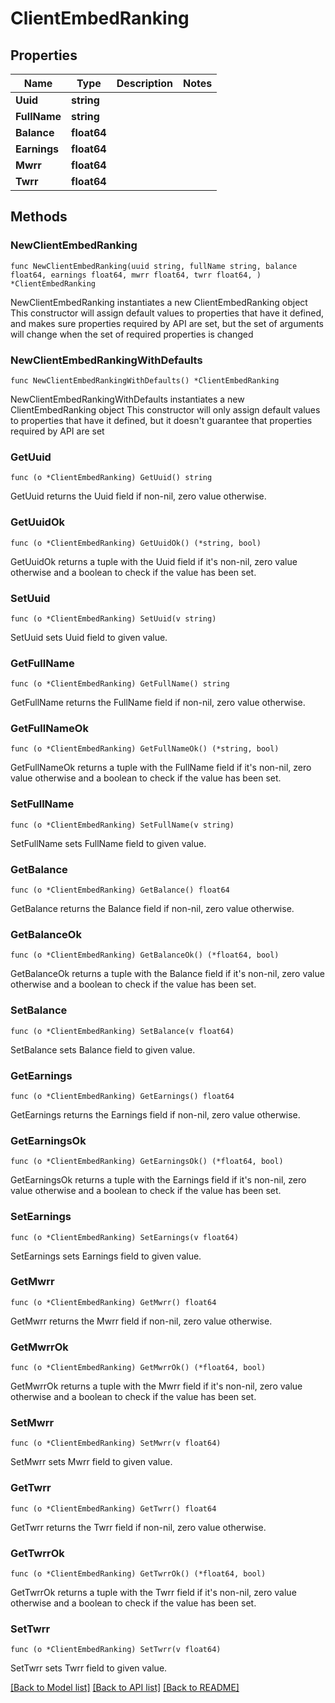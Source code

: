 # ClientEmbedRanking

## Properties

Name | Type | Description | Notes
------------ | ------------- | ------------- | -------------
**Uuid** | **string** |  | 
**FullName** | **string** |  | 
**Balance** | **float64** |  | 
**Earnings** | **float64** |  | 
**Mwrr** | **float64** |  | 
**Twrr** | **float64** |  | 

## Methods

### NewClientEmbedRanking

`func NewClientEmbedRanking(uuid string, fullName string, balance float64, earnings float64, mwrr float64, twrr float64, ) *ClientEmbedRanking`

NewClientEmbedRanking instantiates a new ClientEmbedRanking object
This constructor will assign default values to properties that have it defined,
and makes sure properties required by API are set, but the set of arguments
will change when the set of required properties is changed

### NewClientEmbedRankingWithDefaults

`func NewClientEmbedRankingWithDefaults() *ClientEmbedRanking`

NewClientEmbedRankingWithDefaults instantiates a new ClientEmbedRanking object
This constructor will only assign default values to properties that have it defined,
but it doesn't guarantee that properties required by API are set

### GetUuid

`func (o *ClientEmbedRanking) GetUuid() string`

GetUuid returns the Uuid field if non-nil, zero value otherwise.

### GetUuidOk

`func (o *ClientEmbedRanking) GetUuidOk() (*string, bool)`

GetUuidOk returns a tuple with the Uuid field if it's non-nil, zero value otherwise
and a boolean to check if the value has been set.

### SetUuid

`func (o *ClientEmbedRanking) SetUuid(v string)`

SetUuid sets Uuid field to given value.


### GetFullName

`func (o *ClientEmbedRanking) GetFullName() string`

GetFullName returns the FullName field if non-nil, zero value otherwise.

### GetFullNameOk

`func (o *ClientEmbedRanking) GetFullNameOk() (*string, bool)`

GetFullNameOk returns a tuple with the FullName field if it's non-nil, zero value otherwise
and a boolean to check if the value has been set.

### SetFullName

`func (o *ClientEmbedRanking) SetFullName(v string)`

SetFullName sets FullName field to given value.


### GetBalance

`func (o *ClientEmbedRanking) GetBalance() float64`

GetBalance returns the Balance field if non-nil, zero value otherwise.

### GetBalanceOk

`func (o *ClientEmbedRanking) GetBalanceOk() (*float64, bool)`

GetBalanceOk returns a tuple with the Balance field if it's non-nil, zero value otherwise
and a boolean to check if the value has been set.

### SetBalance

`func (o *ClientEmbedRanking) SetBalance(v float64)`

SetBalance sets Balance field to given value.


### GetEarnings

`func (o *ClientEmbedRanking) GetEarnings() float64`

GetEarnings returns the Earnings field if non-nil, zero value otherwise.

### GetEarningsOk

`func (o *ClientEmbedRanking) GetEarningsOk() (*float64, bool)`

GetEarningsOk returns a tuple with the Earnings field if it's non-nil, zero value otherwise
and a boolean to check if the value has been set.

### SetEarnings

`func (o *ClientEmbedRanking) SetEarnings(v float64)`

SetEarnings sets Earnings field to given value.


### GetMwrr

`func (o *ClientEmbedRanking) GetMwrr() float64`

GetMwrr returns the Mwrr field if non-nil, zero value otherwise.

### GetMwrrOk

`func (o *ClientEmbedRanking) GetMwrrOk() (*float64, bool)`

GetMwrrOk returns a tuple with the Mwrr field if it's non-nil, zero value otherwise
and a boolean to check if the value has been set.

### SetMwrr

`func (o *ClientEmbedRanking) SetMwrr(v float64)`

SetMwrr sets Mwrr field to given value.


### GetTwrr

`func (o *ClientEmbedRanking) GetTwrr() float64`

GetTwrr returns the Twrr field if non-nil, zero value otherwise.

### GetTwrrOk

`func (o *ClientEmbedRanking) GetTwrrOk() (*float64, bool)`

GetTwrrOk returns a tuple with the Twrr field if it's non-nil, zero value otherwise
and a boolean to check if the value has been set.

### SetTwrr

`func (o *ClientEmbedRanking) SetTwrr(v float64)`

SetTwrr sets Twrr field to given value.



[[Back to Model list]](../README.md#documentation-for-models) [[Back to API list]](../README.md#documentation-for-api-endpoints) [[Back to README]](../README.md)


